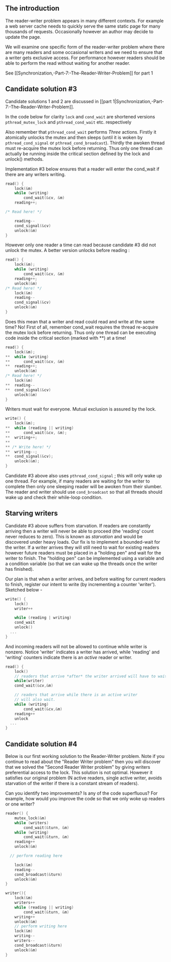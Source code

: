 ## The introduction

The reader-writer problem appears in many different contexts. For example a web server cache needs to quickly serve the same static page for many thousands of requests. Occasionally however an author may decide to update the page.

We will examine one specific form of the reader-writer problem where there are many readers and some occasional writers and we need to ensure that a writer gets exclusive access. For performance however readers should be able to perform the read without waiting for another reader. 

See [[Synchronization,-Part-7:-The-Reader-Writer-Problem]] for part 1

## Candidate solution #3
Candidate solutions 1 and 2 are discussed in [[part 1|Synchronization,-Part-7:-The-Reader-Writer-Problem]].


In the code below for clarity `lock` and `cond_wait` are shortened versions `pthread_mutex_lock` and `pthread_cond_wait` etc. respectively

Also remember that `pthread_cond_wait` performs *Three* actions. Firstly it atomically unlocks the mutex and then sleeps (until it is woken by `pthread_cond_signal` or `pthread_cond_broadcast`). Thirdly the awoken thread must re-acquire the mutex lock before returning. Thus only one thread can actually be running inside the critical section defined by the lock and unlock() methods.

Implementation #3 below ensures that a reader will enter the cond_wait if there are any writers writing.
```C
read() {
    lock(&m)
    while (writing)
        cond_wait(&cv, &m)
    reading++;

/* Read here! */

    reading--
    cond_signal(&cv)
    unlock(&m)
}
```
However only one reader a time can read because candidate #3 did not unlock the mutex. A better version unlocks before reading :
```C
read() {
    lock(&m);
    while (writing)
        cond_wait(&cv, &m)
    reading++;
    unlock(&m)
/* Read here! */
    lock(&m)
    reading--
    cond_signal(&cv)
    unlock(&m)
}
```
Does this mean that a writer and read could read and write at the same time? No! First of all, remember cond_wait requires the thread re-acquire the  mutex lock before returning. Thus only one thread can be executing code inside the critical section (marked with **) at a time!
```C
read() {
    lock(&m);
**  while (writing)
**      cond_wait(&cv, &m)
**  reading++;
    unlock(&m)
/* Read here! */
    lock(&m)
**  reading--
**  cond_signal(&cv)
    unlock(&m)
}
```


Writers must wait for everyone. Mutual exclusion is assured by the lock. 
```C
write() {
    lock(&m);
**  while (reading || writing)
**      cond_wait(&cv, &m);
**  writing++;
**
** /* Write here! */
**  writing--;
**  cond_signal(&cv);
    unlock(&m);
}
```

Candidate #3 above also uses `pthread_cond_signal` ; this will only wake up one thread. For example, if many readers are waiting for the writer to complete then only one sleeping reader will be awoken from their slumber. The reader and writer should use `cond_broadcast` so that all threads should wake up and check their while-loop condition.


## Starving writers
Candidate #3 above suffers from starvation. If readers are constantly arriving then a writer will never be able to proceed (the 'reading' count never reduces to zero). This is known as *starvation* and would be discovered under heavy loads. Our fix is to implement a bounded-wait for the writer. If a writer arrives they will still need to wait for existing readers however future readers must be placed in a "holding pen" and wait for the writer to finish. The "holding pen" can be implemented using a variable and a condition variable (so that we can wake up the threads once the writer has finished).

Our plan is that when a writer arrives, and before waiting for current readers to finish, register our intent to write (by incrementing a counter 'writer'). Sketched below - 

```C
write() {
    lock()
    writer++

    while (reading | writing)
    cond_wait
    unlock()
  ...
}
```

And incoming readers will not be allowed to continue while writer is nonzero. Notice 'writer' indicates a writer has arrived, while 'reading' and 'writing' counters indicate there is an _active_ reader or writer.
```C
read() {
    lock()
    // readers that arrive *after* the writer arrived will have to wait here!
    while(writer)
    cond_wait(&cv,&m)

    // readers that arrive while there is an active writer
    // will also wait.
    while (writing) 
        cond_wait(&cv,&m)
    reading++
    unlock
  ...
}
```

## Candidate solution #4
Below is our first working solution to the Reader-Writer problem. 
Note if you continue to read about the "Reader Writer problem" then you will discover that we solved the "Second Reader Writer problem" by giving writers preferential access to the lock. This solution is not optimal. However it satisfies our original problem (N active readers, single active writer, avoids starvation of the writer if there is a constant stream of readers). 

Can you identify two improvements? Is any of the code superfluous? For example, how would you improve the code so that we only woke up readers or one writer? 
```C
reader() {
    mutex_lock(&m)
    while (writers)
        cond_wait(&turn, &m)
    while (writing)
        cond_wait(&turn, &m)
    reading++
    unlock(&m)

  // perform reading here

    lock(&m)
    reading--
    cond_broadcast(&turn)
    unlock(&m)
}

writer(){
    lock(&m)  
    writers++  
    while (reading || writing)   
        cond_wait(&turn, &m)  
    writing++  
    unlock(&m)  
    // perform writing here  
    lock(&m)  
    writing--  
    writers--  
    cond_broadcast(&turn)  
    unlock(&m)  
}
```